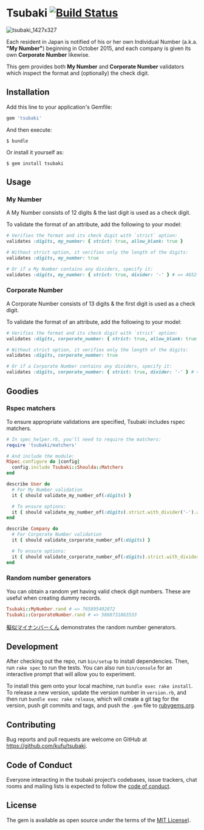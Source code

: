 # Tsubaki [![Build Status](https://github.com/kufu/tsubaki/actions/workflows/test.yml/badge.svg)](https://github.com/kufu/tsubaki/actions/workflows/test.yml)

![tsubaki_1427x327](https://cloud.githubusercontent.com/assets/2214179/11577574/0f3394d6-9a62-11e5-81ee-7386c29c30e1.png)

Each resident in Japan is notified of his or her own Individual Number (a.k.a. **"My Number"**) beginning in October 2015, and each company is given its own **Corporate Number** likewise.

This gem provides both **My Number** and **Corporate Number** validators which inspect the format and (optionally) the check digit.

## Installation

Add this line to your application's Gemfile:

```ruby
gem 'tsubaki'
```

And then execute:

    $ bundle

Or install it yourself as:

    $ gem install tsubaki

## Usage


### My Number

A My Number consists of 12 digits & the last digit is used as a check digit.

To validate the format of an attribute, add the following to your model:

```ruby
# Verifies the format and its check digit with `strict` option:
validates :digits, my_number: { strict: true, allow_blank: true }

# Without strict option, it verifies only the length of the digits:
validates :digits, my_number: true

# Or if a My Number contains any dividers, specify it:
validates :digits, my_number: { strict: true, divider: '-' } # => 4652-8126-6333 should be valid
```

### Corporate Number

A Corporate Number consists of 13 digits & the first digit is used as a check digit.

To validate the format of an attribute, add the following to your model:

```ruby
# Verifies the format and its check digit with `strict` option:
validates :digits, corporate_number: { strict: true, allow_blank: true }

# Without strict option, it verifies only the length of the digits:
validates :digits, corporate_number: true

# Or if a Corporate Number contains any dividers, specify it:
validates :digits, corporate_number: { strict: true, divider: '-' } # => 5-8356-7825-6246 should be valid
```



## Goodies

### Rspec matchers

To ensure appropriate validations are specified, Tsubaki includes rspec matchers.

```ruby
# In spec_helper.rb, you'll need to require the matchers:
require 'tsubaki/matchers'

# And include the module:
RSpec.configure do |config|
  config.include Tsubaki::Shoulda::Matchers
end
```

```ruby
describe User do
  # For My Number validation
  it { should validate_my_number_of(:digits) }

  # To ensure options:
  it { should validate_my_number_of(:digits).strict.with_divider('-').allow_blank }
end

describe Company do
  # For Corporate Number validation
  it { should validate_corporate_number_of(:digits) }

  # To ensure options:
  it { should validate_corporate_number_of(:digits).strict.with_divider('-') }
end
```


### Random number generators

You can obtain a random yet having valid check digit numbers.
These are useful when creating dummy records.

```ruby
Tsubaki::MyNumber.rand # => 765895492872
Tsubaki::CorporateNumber.rand # => 5868731863533
```

[擬似マイナンバーくん](https://my-number-kun.herokuapp.com/) demonstrates the random number generators.

## Development

After checking out the repo, run `bin/setup` to install dependencies. Then, run `rake spec` to run the tests. You can also run `bin/console` for an interactive prompt that will allow you to experiment.

To install this gem onto your local machine, run `bundle exec rake install`. To release a new version, update the version number in `version.rb`, and then run `bundle exec rake release`, which will create a git tag for the version, push git commits and tags, and push the `.gem` file to [rubygems.org](https://rubygems.org).

## Contributing

Bug reports and pull requests are welcome on GitHub at https://github.com/kufu/tsubaki.

## Code of Conduct

Everyone interacting in the tsubaki project’s codebases, issue trackers, chat rooms and mailing lists is expected to follow the [code of conduct](https://github.com/kufu/tsubaki/blob/master/CODE_OF_CONDUCT.md).


## License

The gem is available as open source under the terms of the [MIT License](https://github.com/kufu/tsubaki/blob/master/LICENSE.txt)).


